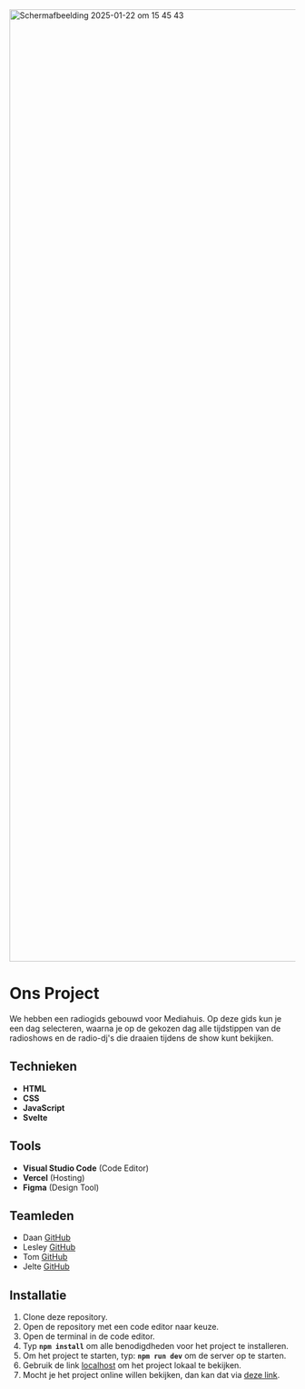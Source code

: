 <img width="1676" alt="Schermafbeelding 2025-01-22 om 15 45 43" src="https://github.com/user-attachments/assets/350b10b5-847e-4a5b-aacf-efda79a12cdf" />

# Ons Project

We hebben een radiogids gebouwd voor Mediahuis. Op deze gids kun je een dag selecteren, waarna je op de gekozen dag alle tijdstippen van de radioshows en de radio-dj's die draaien tijdens de show kunt bekijken.

## Technieken

- **HTML**
- **CSS**
- **JavaScript**
- **Svelte**

## Tools

- **Visual Studio Code** (Code Editor)
- **Vercel** (Hosting)
- **Figma** (Design Tool)

## Teamleden

- Daan [GitHub](https://github.com/Daan645)
- Lesley [GitHub](https://github.com/OniWithTheHoodie)  
- Tom [GitHub](https://github.com/TomDeeterink1)  
- Jelte [GitHub](https://github.com/driezie) 

## Installatie

1. Clone deze repository.
2. Open de repository met een code editor naar keuze.
3. Open de terminal in de code editor.
4. Typ **`npm install`** om alle benodigdheden voor het project te installeren.
5. Om het project te starten, typ: **`npm run dev`** om de server op te starten.
6. Gebruik de link [localhost](http://localhost:5173/) om het project lokaal te bekijken.
7. Mocht je het project online willen bekijken, dan kan dat via [deze link](https://lose-your-head-the-client-case-5q6r.vercel.app/).

